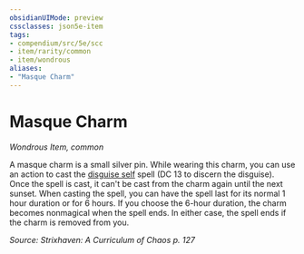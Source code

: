 ```yaml
---
obsidianUIMode: preview
cssclasses: json5e-item
tags:
- compendium/src/5e/scc
- item/rarity/common
- item/wondrous
aliases: 
- "Masque Charm"
---
```

# Masque Charm
*Wondrous Item, common*  


A masque charm is a small silver pin. While wearing this charm, you can use an action to cast the [disguise self](compendium/spells/disguise-self.md) spell (DC 13 to discern the disguise). Once the spell is cast, it can't be cast from the charm again until the next sunset. When casting the spell, you can have the spell last for its normal 1 hour duration or for 6 hours. If you choose the 6-hour duration, the charm becomes nonmagical when the spell ends. In either case, the spell ends if the charm is removed from you.

*Source: Strixhaven: A Curriculum of Chaos p. 127*